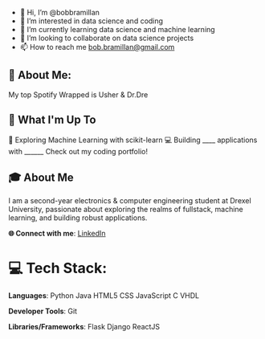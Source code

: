 - 👋 Hi, I’m @bobbramillan
- 👀 I’m interested in data science and coding
- 🌱 I’m currently learning data science and machine learning
- 💞️ I’m looking to collaborate on data science projects
- 📫 How to reach me bob.bramillan@gmail.com

<!---
bobbramillan/bobbramillan is a ✨ special ✨ repository because its `README.md` (this file) appears on your GitHub profile.
You can click the Preview link to take a look at your changes.
--->

## 💫 About Me:
My top Spotify Wrapped is Usher & Dr.Dre

## 🚀 What I'm Up To
🤖 Exploring Machine Learning with scikit-learn
💻 Building ____ applications with ______
Check out my coding portfolio!

## 🎓 About Me
I am a second-year electronics & computer engineering student at Drexel University, passionate about exploring the realms of fullstack, machine learning, and building robust applications.

**🌐 Connect with me**: [LinkedIn](https://www.linkedin.com/in/bavananb/)

# 💻 Tech Stack:
**Languages**: Python Java HTML5 CSS JavaScript C VHDL

**Developer Tools**: Git

**Libraries/Frameworks**: Flask Django ReactJS 
